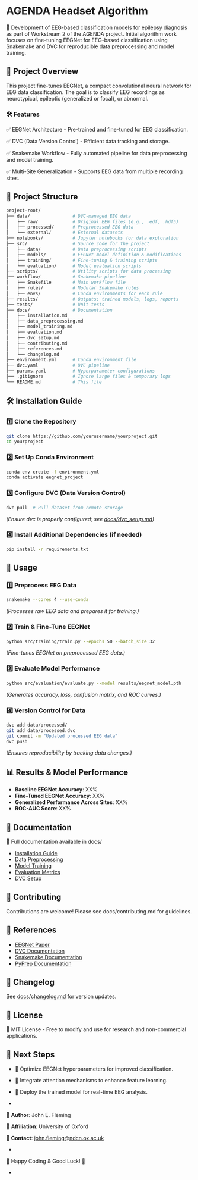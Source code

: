 # AGENDA Headset Algorithm

🚀 Development of EEG-based classification models for epilepsy diagnosis as part of Workstream 2 of the AGENDA project. Initial algorithm work focuses on fine-tuning EEGNet for EEG-based classification using Snakemake and DVC for reproducible data preprocessing and model training.



## 📌 Project Overview
This project fine-tunes EEGNet, a compact convolutional neural network for EEG data classification. The goal is to classify EEG recordings as neurotypical, epileptic (generalized or focal), or abnormal.

### 🛠 Features
✅ EEGNet Architecture - Pre-trained and fine-tuned for EEG classification.

✅ DVC (Data Version Control) - Efficient data tracking and storage.

✅ Snakemake Workflow - Fully automated pipeline for data preprocessing and model training.

✅ Multi-Site Generalization - Supports EEG data from multiple recording sites.


## 📂 Project Structure
```graphql
project-root/
├── data/                # DVC-managed EEG data
│   ├── raw/             # Original EEG files (e.g., .edf, .hdf5)
│   ├── processed/       # Preprocessed EEG data
│   └── external/        # External datasets
├── notebooks/           # Jupyter notebooks for data exploration
├── src/                 # Source code for the project
│   ├── data/            # Data preprocessing scripts
│   ├── models/          # EEGNet model definition & modifications
│   ├── training/        # Fine-tuning & training scripts
│   └── evaluation/      # Model evaluation scripts
├── scripts/             # Utility scripts for data processing
├── workflow/            # Snakemake pipeline
│   ├── Snakefile        # Main workflow file
│   ├── rules/           # Modular Snakemake rules
│   ├── envs/            # Conda environments for each rule
├── results/             # Outputs: trained models, logs, reports
├── tests/               # Unit tests
├── docs/                # Documentation
│   ├── installation.md
│   ├── data_preprocessing.md
│   ├── model_training.md
│   ├── evaluation.md
│   ├── dvc_setup.md
│   ├── contributing.md
│   ├── references.md
│   └── changelog.md
├── environment.yml      # Conda environment file
├── dvc.yaml             # DVC pipeline
├── params.yaml          # Hyperparameter configurations
├── .gitignore           # Ignore large files & temporary logs
└── README.md            # This file
```

## 🛠 Installation Guide

### 1️⃣ Clone the Repository
```bash
git clone https://github.com/yourusername/yourproject.git
cd yourproject
```

### 2️⃣ Set Up Conda Environment
```bash
conda env create -f environment.yml
conda activate eegnet_project
```

### 3️⃣ Configure DVC (Data Version Control)
```bash
dvc pull  # Pull dataset from remote storage
```

_(Ensure dvc is properly configured; see [docs/dvc_setup.md](docs/dvc_setup.md))_

### 4️⃣ Install Additional Dependencies (if needed)
```bash
pip install -r requirements.txt
```


## 🚀 Usage

### 1️⃣ Preprocess EEG Data
```bash
snakemake --cores 4 --use-conda
```

_(Processes raw EEG data and prepares it for training.)_

### 2️⃣ Train & Fine-Tune EEGNet
```bash
python src/training/train.py --epochs 50 --batch_size 32
```

_(Fine-tunes EEGNet on preprocessed EEG data.)_ 

### 3️⃣ Evaluate Model Performance
```bash
python src/evaluation/evaluate.py --model results/eegnet_model.pth
```

_(Generates accuracy, loss, confusion matrix, and ROC curves.)_

### 4️⃣ Version Control for Data
```bash
dvc add data/processed/
git add data/processed.dvc
git commit -m "Updated processed EEG data"
dvc push
```
_(Ensures reproducibility by tracking data changes.)_


## 📊 Results & Model Performance
- __Baseline EEGNet Accuracy__: XX%
- __Fine-Tuned EEGNet Accuracy__: XX%
- __Generalized Performance Across Sites__: XX%
- __ROC-AUC Score__: XX%



## 📝 Documentation
📖 Full documentation available in docs/

- [Installation Guide](docs/installation.md)
- [Data Preprocessing](docs/data_preprocessing.md)
- [Model Training](docs/model_training.md)
- [Evaluation Metrics](docs/evaluation.md)
- [DVC Setup](docs/dvc_setup.md)



## 🤝 Contributing
Contributions are welcome! Please see docs/contributing.md for guidelines.



## 🔗 References
- [EEGNet Paper](https://arxiv.org/abs/1611.08024)
- [DVC Documentation](https://dvc.org/doc)
- [Snakemake Documentation](https://snakemake.readthedocs.io/en/stable/)
- [PyPrep Documentation](https://pyprep.readthedocs.io/en/stable/)



## 📅 Changelog

See [docs/changelog.md](docs/changelog.md) for version updates.



## 📜 License
📝 MIT License - Free to modify and use for research and non-commercial applications.



## 🎯 Next Steps
- 📌 Optimize EEGNet hyperparameters for improved classification.
- 📌 Integrate attention mechanisms to enhance feature learning.
- 📌 Deploy the trained model for real-time EEG analysis.

-

🔹 __Author__: John E. Fleming

🔹 __Affiliation__: University of Oxford

🔹 __Contact__: john.fleming@ndcn.ox.ac.uk

-

🚀 Happy Coding & Good Luck! 🎉

-
